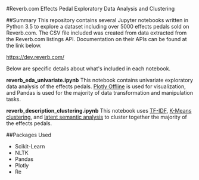 #Reverb.com Effects Pedal Exploratory Data Analysis and Clustering

##Summary
This repository contains several Jupyter notebooks written in Python 3.5 to explore a dataset including over 5000 effects pedals sold on Reverb.com. The CSV file included was created from data extracted from the Reverb.com listings API. Documentation on their APIs can be found at the link below.

https://dev.reverb.com/

Below are specific details about what's included in each notebook.

**reverb_eda_univariate.ipynb**
This notebook contains univariate exploratory data analysis of the effects pedals. [Plotly Offline](https://plot.ly/python/offline/) is used for visualization, and Pandas is used for the majority of data transformation and manipulation tasks.

**reverb_description_clustering.ipynb**
This notebook uses [TF-IDF](https://en.wikipedia.org/wiki/Tf%E2%80%93idf), [K-Means clustering](https://en.wikipedia.org/wiki/K-means_clustering), and [latent semantic analysis](https://en.wikipedia.org/wiki/Latent_semantic_analysis) to cluster together the majority of the effects pedals.

##Packages Used

* Scikit-Learn
* NLTK
* Pandas
* Plotly
* Re
